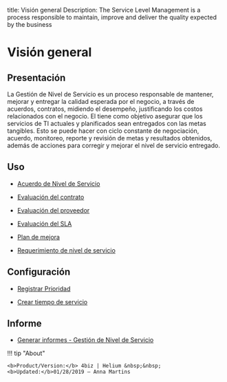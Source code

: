 title: Visión general
Description: The Service Level Management is a process responsible to maintain, improve and deliver the quality expected by the business
# Visión general

Presentación
----------------

La Gestión de Nivel de Servicio es un proceso responsable de mantener, mejorar y entregar la calidad esperada por el negocio, a través de acuerdos, contratos, midiendo el desempeño, justificando los costos relacionados con el negocio. El tiene como objetivo asegurar que los servicios de TI actuales y planificados sean entregados con las metas tangibles. Esto se puede hacer con ciclo constante de negociación, acuerdo, monitoreo, reporte y revisión de metas y resultados obtenidos, además de acciones para corregir y mejorar el nivel de servicio entregado.

Uso
-------

- [Acuerdo de Nivel de Servicio](/es-es/4biz-helium/processes/service-level/use/service-level-agreement.html)

- [Evaluación del contrato](/es-es/4biz-helium/processes/service-level/use/contract-evaluation.html)

- [Evaluación del proveedor](/es-es/4biz-helium/processes/service-level/use/provider-evaluation.html)

- [Evaluación del SLA](/es-es/4biz-helium/processes/service-level/use/SLA-evaluation.html)

- [Plan de mejora](/es-es/4biz-helium/processes/service-level/use/improvement-plan.html)

- [Requerimiento de nivel de servicio](/es-es/4biz-helium/processes/service-level/use/service-level-requirement.html)

Configuración
-----------------

- [Registrar Prioridad](/es-es/4biz-helium/processes/portfolio-and-catalog/configuration/register-priority.html)

- [Crear tiempo de servicio](/es-es/4biz-helium/processes/service-level/configuration/create-time-attendance.html)

Informe
----------

- [Generar informes - Gestión de Nivel de Servicio](/es-es/4biz-helium/processes/service-level/use/reports-service-level-management.html)

!!! tip "About"

    <b>Product/Version:</b> 4biz | Helium &nbsp;&nbsp;
    <b>Updated:</b>01/28/2019 – Anna Martins
